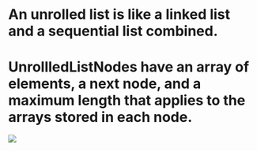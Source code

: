 # An unrolled list is like a linked list and a sequential list combined. 

# UnrollledListNodes have an array of elements, a next node, and a maximum length that applies to the arrays stored in each node.

<img src='https://upload.wikimedia.org/wikipedia/commons/1/16/Unrolled_linked_lists_%281-8%29.PNG'>
